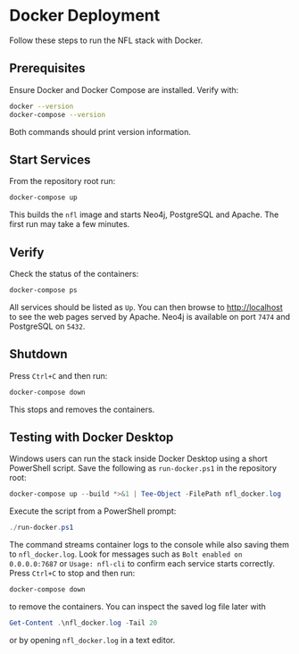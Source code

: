 # Docker Deployment

Follow these steps to run the NFL stack with Docker.

## Prerequisites

Ensure Docker and Docker Compose are installed. Verify with:

```bash
docker --version
docker-compose --version
```

Both commands should print version information.

## Start Services

From the repository root run:

```bash
docker-compose up
```

This builds the `nfl` image and starts Neo4j, PostgreSQL and Apache. The first run may take a few minutes.

## Verify

Check the status of the containers:

```bash
docker-compose ps
```

All services should be listed as `Up`. You can then browse to [http://localhost](http://localhost) to see the web pages served by Apache. Neo4j is available on port `7474` and PostgreSQL on `5432`.

## Shutdown

Press `Ctrl+C` and then run:

```bash
docker-compose down
```

This stops and removes the containers.

## Testing with Docker Desktop

Windows users can run the stack inside Docker Desktop using a short PowerShell
script. Save the following as `run-docker.ps1` in the repository root:

```powershell
docker-compose up --build *>&1 | Tee-Object -FilePath nfl_docker.log
```

Execute the script from a PowerShell prompt:

```powershell
./run-docker.ps1
```

The command streams container logs to the console while also saving them to
`nfl_docker.log`. Look for messages such as `Bolt enabled on 0.0.0.0:7687` or
`Usage: nfl-cli` to confirm each service starts correctly. Press `Ctrl+C` to
stop and then run:

```powershell
docker-compose down
```

to remove the containers. You can inspect the saved log file later with

```powershell
Get-Content .\nfl_docker.log -Tail 20
```

or by opening `nfl_docker.log` in a text editor.
